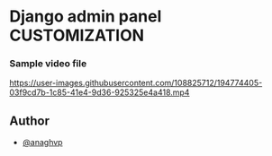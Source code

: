 
# Django admin panel  CUSTOMIZATION 

### Sample video file 
https://user-images.githubusercontent.com/108825712/194774405-03f9cd7b-1c85-41e4-9d36-925325e4a418.mp4





## Author

- [@anaghvp](https://github.com/an9gh)



